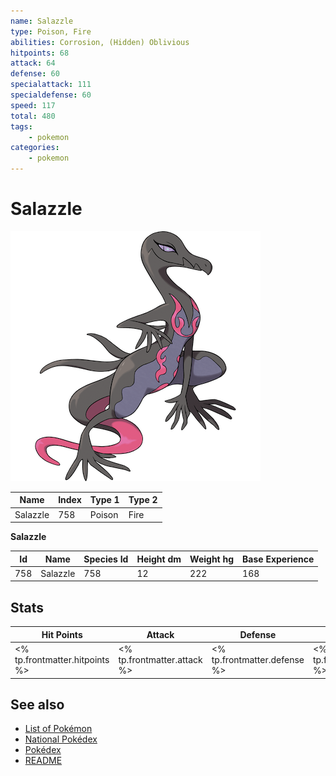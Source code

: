 ```yaml
---
name: Salazzle
type: Poison, Fire
abilities: Corrosion, (Hidden) Oblivious
hitpoints: 68
attack: 64
defense: 60
specialattack: 111
specialdefense: 60
speed: 117
total: 480
tags:
    - pokemon
categories:
    - pokemon
---
```


# Salazzle


![Salazzle](images/758.png)

| **Name** | **Index** | **Type 1** | **Type 2** |
|----|----|----|----|
| Salazzle | 758 | Poison | Fire  |

**Salazzle** 




| **Id** | **Name** | **Species Id** | **Height dm** | **Weight hg** | **Base Experience** |
|--------|----------|----------------|------------|------------|---------------------|
| 758 | Salazzle | 758 | 12 | 222 | 168 |



## Stats

| **Hit Points** | **Attack** | **Defense** | **Special Attack** | **Special Defense** | **Speed** | **Total** |
|----------------|------------|-------------|--------------------|---------------------|-----------|-----------|
| <% tp.frontmatter.hitpoints %> | <% tp.frontmatter.attack %> | <% tp.frontmatter.defense %> | <% tp.frontmatter.specialattack %> | <% tp.frontmatter.specialdefense %> | <% tp.frontmatter.speed %> | <% tp.frontmatter.total %> |

## See also

- [List of Pokémon](../pokemon.md)
- [National Pokédex](../national_pokedex.md)
- [Pokédex](../pokedex.md)
- [README](../README.md)
